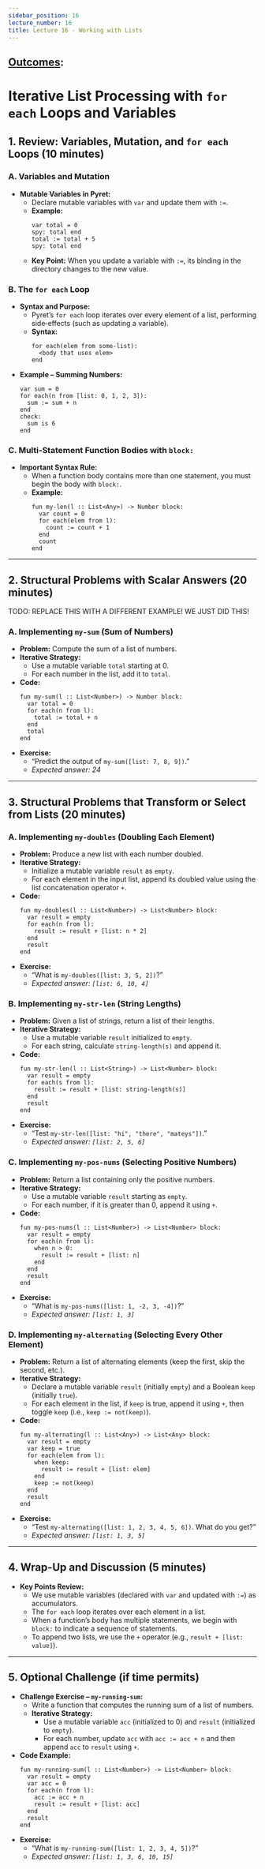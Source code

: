 ```yaml
---
sidebar_position: 16
lecture_number: 16
title: Lecture 16 - Working with Lists
---
```


## [Outcomes](@/home/outcomes.md):


# Iterative List Processing with `for each` Loops and Variables

## 1. Review: Variables, Mutation, and `for each` Loops (10 minutes)

### A. Variables and Mutation

- **Mutable Variables in Pyret:**
  - Declare mutable variables with `var` and update them with `:=`.
  - **Example:**
    ```pyret
    var total = 0
    spy: total end
    total := total + 5
    spy: total end
    ```
  - **Key Point:** When you update a variable with `:=`, its binding in the directory changes to the new value.

### B. The `for each` Loop

- **Syntax and Purpose:**
  - Pyret’s `for each` loop iterates over every element of a list, performing side‑effects (such as updating a variable).
  - **Syntax:**
    ```pyret
    for each(elem from some-list):
      <body that uses elem>
    end
    ```
- **Example – Summing Numbers:**
  ```pyret
  var sum = 0
  for each(n from [list: 0, 1, 2, 3]):
    sum := sum + n
  end
  check:
    sum is 6
  end
  ```

### C. Multi‑Statement Function Bodies with `block:`

- **Important Syntax Rule:**
  - When a function body contains more than one statement, you must begin the body with `block:`.
  - **Example:**
    ```pyret
    fun my-len(l :: List<Any>) -> Number block:
      var count = 0
      for each(elem from l):
        count := count + 1
      end
      count
    end
    ```

---

## 2. Structural Problems with Scalar Answers (20 minutes)

TODO: REPLACE THIS WITH A DIFFERENT EXAMPLE! WE JUST DID THIS!

### A. Implementing `my-sum` (Sum of Numbers)

- **Problem:** Compute the sum of a list of numbers.
- **Iterative Strategy:**
  - Use a mutable variable `total` starting at 0.
  - For each number in the list, add it to `total`.
- **Code:**
  ```pyret
  fun my-sum(l :: List<Number>) -> Number block:
    var total = 0
    for each(n from l):
      total := total + n
    end
    total
  end
  ```
- **Exercise:**
  - “Predict the output of `my-sum([list: 7, 8, 9])`.”
  - *Expected answer: 24*

---

## 3. Structural Problems that Transform or Select from Lists (20 minutes)

### A. Implementing `my-doubles` (Doubling Each Element)

- **Problem:** Produce a new list with each number doubled.
- **Iterative Strategy:**
  - Initialize a mutable variable `result` as `empty`.
  - For each element in the input list, append its doubled value using the list concatenation operator `+`.
- **Code:**
  ```pyret
  fun my-doubles(l :: List<Number>) -> List<Number> block:
    var result = empty
    for each(n from l):
      result := result + [list: n * 2]
    end
    result
  end
  ```
- **Exercise:**
  - “What is `my-doubles([list: 3, 5, 2])`?”
  - *Expected answer: `[list: 6, 10, 4]`*

### B. Implementing `my-str-len` (String Lengths)

- **Problem:** Given a list of strings, return a list of their lengths.
- **Iterative Strategy:**
  - Use a mutable variable `result` initialized to `empty`.
  - For each string, calculate `string-length(s)` and append it.
- **Code:**
  ```pyret
  fun my-str-len(l :: List<String>) -> List<Number> block:
    var result = empty
    for each(s from l):
      result := result + [list: string-length(s)]
    end
    result
  end
  ```
- **Exercise:**
  - “Test `my-str-len([list: "hi", "there", "mateys"])`.”
  - *Expected answer: `[list: 2, 5, 6]`*

### C. Implementing `my-pos-nums` (Selecting Positive Numbers)

- **Problem:** Return a list containing only the positive numbers.
- **Iterative Strategy:**
  - Use a mutable variable `result` starting as `empty`.
  - For each number, if it is greater than 0, append it using `+`.
- **Code:**
  ```pyret
  fun my-pos-nums(l :: List<Number>) -> List<Number> block:
    var result = empty
    for each(n from l):
      when n > 0:
        result := result + [list: n]
      end
    end
    result
  end
  ```
- **Exercise:**
  - “What is `my-pos-nums([list: 1, -2, 3, -4])`?”
  - *Expected answer: `[list: 1, 3]`*

### D. Implementing `my-alternating` (Selecting Every Other Element)

- **Problem:** Return a list of alternating elements (keep the first, skip the second, etc.).
- **Iterative Strategy:**
  - Declare a mutable variable `result` (initially `empty`) and a Boolean `keep` (initially `true`).
  - For each element in the list, if `keep` is true, append it using `+`, then toggle `keep` (i.e., `keep := not(keep)`).
- **Code:**
  ```pyret
  fun my-alternating(l :: List<Any>) -> List<Any> block:
    var result = empty
    var keep = true
    for each(elem from l):
      when keep:
        result := result + [list: elem]
      end
      keep := not(keep)
    end
    result
  end
  ```
- **Exercise:**
  - “Test `my-alternating([list: 1, 2, 3, 4, 5, 6])`. What do you get?”
  - *Expected answer: `[list: 1, 3, 5]`*

---

## 4. Wrap-Up and Discussion (5 minutes)

- **Key Points Review:**
  - We use mutable variables (declared with `var` and updated with `:=`) as accumulators.
  - The `for each` loop iterates over each element in a list.
  - When a function’s body has multiple statements, we begin with `block:` to indicate a sequence of statements.
  - To append two lists, we use the `+` operator (e.g., `result + [list: value]`).

---

## 5. Optional Challenge (if time permits)

- **Challenge Exercise – `my-running-sum`:**
  - Write a function that computes the running sum of a list of numbers.
  - **Iterative Strategy:**
    - Use a mutable variable `acc` (initialized to 0) and `result` (initialized to `empty`).
    - For each number, update `acc` with `acc := acc + n` and then append `acc` to `result` using `+`.
- **Code Example:**
  ```pyret
  fun my-running-sum(l :: List<Number>) -> List<Number> block:
    var result = empty
    var acc = 0
    for each(n from l):
      acc := acc + n
      result := result + [list: acc]
    end
    result
  end
  ```
- **Exercise:**
  - “What is `my-running-sum([list: 1, 2, 3, 4, 5])`?”
  - *Expected answer: `[list: 1, 3, 6, 10, 15]`*
